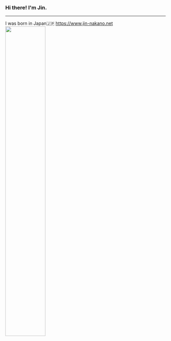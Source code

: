 ### Hi there! I'm Jin.
---
I was born in Japan🇯🇵
https://www.jin-nakano.net
<img src="https://www.housing-messe.com/yell/live-rary/wp-content/uploads/sites/2/2021/09/pixta_54018179_M.jpg" width="50%">





<!--
**JIN-0205/JIN-0205** is a ✨ _special_ ✨ repository because its `README.md` (this file) appears on your GitHub profile.

Here are some ideas to get you started:

- 🔭 I’m currently working on ...
- 🌱 I’m currently learning ...
- 👯 I’m looking to collaborate on ...
- 🤔 I’m looking for help with ...
- 💬 Ask me about ...
- 📫 How to reach me: ...
- 😄 Pronouns: ...
- ⚡ Fun fact: ...
-->
